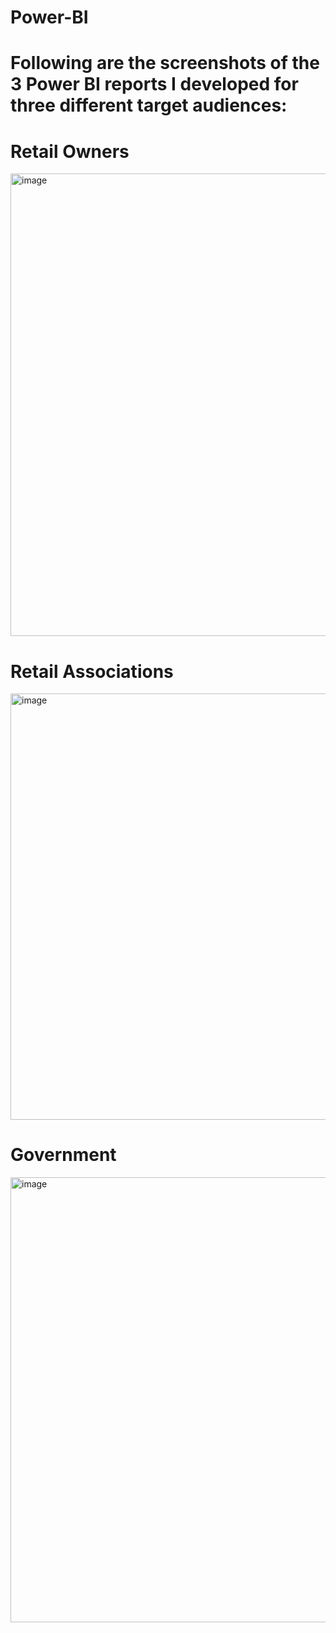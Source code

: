 # Power-BI

# Following are the screenshots of the 3 Power BI reports I developed for three different target audiences: 
# Retail Owners
<img width="740" alt="image" src="https://github.com/Akilvish/Power-BI/assets/120144203/e01f8571-45cf-4876-813a-95ba3831ba24">

# Retail Associations
<img width="682" alt="image" src="https://github.com/Akilvish/Power-BI/assets/120144203/15fd0ed8-8097-4c8e-adb8-8ea5fc1b6e46">

# Government
<img width="712" alt="image" src="https://github.com/Akilvish/Power-BI/assets/120144203/b7984465-44e4-4dcb-aacc-e3fa02b78e72">
